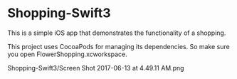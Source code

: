 # Shopping-Swift3

This is a simple iOS app that demonstrates the functionality of a shopping.

This project uses CocoaPods for managing its dependencies. So make sure you open FlowerShopping.xcworkspace.

Shopping-Swift3/Screen Shot 2017-06-13 at 4.49.11 AM.png
